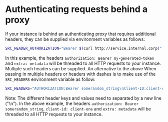 # Authenticating requests behind a proxy

If your instance is behind an authenticating proxy that requires additional headers, they can be supplied via environment variables as follows:

```sh
SRC_HEADER_AUTHORIZATION="Bearer $(curl http://service.internal.corp)" SRC_HEADER_EXTRA=metadata src search 'foobar'
```

In this example, the headers `authorization: Bearer my-generated-token` and `extra: metadata` will be threaded to all HTTP requests to your instance. Multiple such headers can be supplied.
An alternative to the above When passing in multiple headers or headers with dashes is to make use of the `SRC_HEADERS` environment variable as follow:

```sh
SRC_HEADERS="AUTHORIZATION:Bearer somerandom_string\nClient-ID:client-one\nextra:metadata"
```

Note: The different header keys and values need to separated by a new line ("\n"). In the above example, the headers `authorization: Bearer somerandom_string`, `client-id: client-one` and `extra: metadata` will be threaded to all HTTP requests to your instance.
